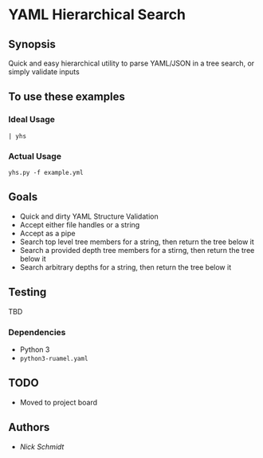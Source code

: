 # YAML Hierarchical Search

## Synopsis

Quick and easy hierarchical utility to parse YAML/JSON in a tree search, or simply validate inputs

## To use these examples

### Ideal Usage

`| yhs`

### Actual Usage

`yhs.py -f example.yml`

## Goals

- Quick and dirty YAML Structure Validation
- Accept either file handles or a string
- Accept as a pipe
- Search top level tree members for a string, then return the tree below it
- Search a provided depth tree members for a stirng, then return the tree below it
- Search arbitrary depths for a string, then return the tree below it

## Testing

TBD

### Dependencies

- Python 3
- `python3-ruamel.yaml`

## TODO

- Moved to project board

## Authors

- *Nick Schmidt*
